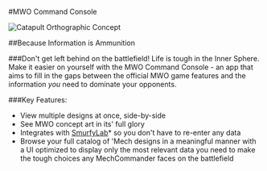 #MWO Command Console

![Catapult Orthographic Concept]('/images/catapult-ortho-concept.jpg')

##Because Information is Ammunition

###Don't get left behind on the battlefield!
Life is tough in the Inner Sphere. Make it easier on yourself with the MWO Command Console - an app that aims to fill in the gaps between the official MWO game features and the information *you* need to dominate your opponents.

###Key Features:
* View multiple designs at once, side-by-side
* See MWO concept art in its' full glory
* Integrates with [SmurfyLab](http://mwo.smurfy-net.de)* so you don't have to re-enter any data
* Browse your full catalog of 'Mech designs in a meaningful manner with a UI optimized to display only the most relevant data you need to make the tough choices any MechCommander faces on the battlefield







